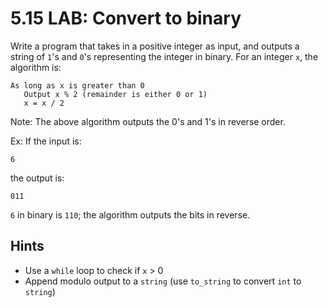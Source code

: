 # 5.15 LAB: Convert to binary
Write a program that takes in a positive integer as input,
and outputs a string of `1`'s and `0`'s representing the integer in binary.
For an integer `x`, the algorithm is:
```
As long as x is greater than 0
   Output x % 2 (remainder is either 0 or 1)
   x = x / 2
```
Note: The above algorithm outputs the 0's and 1's in reverse order.

Ex: If the input is:
```
6
```

the output is:
```
011
```

`6` in binary is `110`; the algorithm outputs the bits in reverse.

## Hints
* Use a `while` loop to check if `x` > 0
* Append modulo output to a `string` (use `to_string` to convert `int` to `string`)